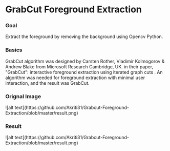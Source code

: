 <h1>GrabCut Foreground Extraction</h1>
<h3>Goal</h3>
<p>Extract the foreground by removing the background using Opencv Python.
</p>
<h3>Basics</h3>
<p>GrabCut algorithm was designed by Carsten Rother, Vladimir Kolmogorov & Andrew Blake from Microsoft Research Cambridge, UK. in their paper, "GrabCut": interactive foreground extraction using iterated graph cuts . An algorithm was needed for foreground extraction with minimal user interaction, and the result was GrabCut.
</p>
<h3>Orignal Image</h3>
<p>![alt text](https://github.com/Akriti31/Grabcut-Foreground-Extraction/blob/master/result.png)
</p>
<h3>Result</h3>
![alt text](https://github.com/Akriti31/Grabcut-Foreground-Extraction/blob/master/result.png)
